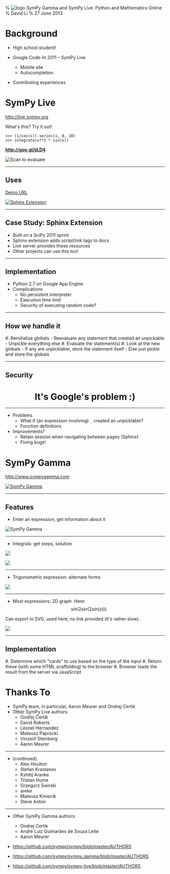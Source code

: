 % ![logo](images/logo.png) SymPy Gamma and SymPy Live: Python and Mathematics Online
% David Li
% 27 June 2013

# Background

- High school student!
- Google Code-In 2011 – SymPy Live
    - Mobile site
    - Autocompletion

- Contributing experiences

# SymPy Live

http://live.sympy.org

What's this? Try it out!

    >>> (1/cos(x)).series(x, 0, 10)
    >>> integrate(x**2 * sin(x))

__http://goo.gl/ijLD4__

![Scan to evaluate](images/live_example_qr.png)

---

## Uses

[Demo URL](http://goo.gl/2usJk)

[![Sphinx Extension](images/sphinx.png)](http://live.sympy.org)

---

## Case Study: Sphinx Extension

- Built on a SciPy 2011 sprint
- Sphinx extension adds script/link tags to docs
- Live server provides these resources
- Other projects can use this too!

---

## Implementation

- Python 2.7 on Google App Engine
- Complications
    - No persistent interpreter
    - Execution time limit
    - Security of executing random code?

---

## How we handle it

#. Reinitialize globals
    - Reevaluate any statement that created an unpickable
    - Unpickle everything else
#. Evaluate the statement(s)
#. Look at the new globals
    - If any are unpicklable, store the statement itself
    - Else just pickle and store the globals

---

## Security

<h1 style="text-align:center;"> It's Google's problem :)</h1>

---

- Problems
    - What if (an expression involving) `_` created an unpicklable?
    - Function definitions
- Improvements?
    - Retain session when navigating between pages (Sphinx)
    - Fixing bugs!

# SymPy Gamma

http://www.sympygamma.com

[![SymPy Gamma](images/gamma.png)](http://www.sympygamma.com)

---

## Features

- Enter an expression, get information about it

![SymPy Gamma](images/gamma_example.png)

---

- Integrals: get steps, solution

<div class="horizontal">

[![](images/qr_gamma_integral.png)](http://www.sympygamma.com/input/?i=integrate%28exp%28x%29%2F%281+%2B+exp%282x%29%29%29)

![](images/example_gamma_integral.png)

</div>

---

- Trigonometric expression: alternate forms

[![](images/qr_gamma_trig.png)](http://www.sympygamma.com/input/?i=sin%282x%29+%2F+%281+-+cos%5E2%282x%29%29)

---

- Most expressions: 2D graph. Here: $$ sin(2 sin(2 sin(x))) $$

Can export to SVG, used here; no link provided (it's rather slow).

<img src="images/example_gamma_graph.svg" id="gamma-graph" />

---

## Implementation

#. Determine which "cards" to use based on the type of the input
#. Return these (with some HTML scaffolding) to the browser
#. Browser loads the result from the server via JavaScript

# Thanks To

- SymPy team, in particular, Aaron Meurer and Ondrej Certik
- Other SymPy Live authors:
    - Ondřej Čertík
    - David Roberts
    - Leonel Hernandez
    - Mateusz Paprocki
    - Vinzent Steinberg
    - Aaron Meurer

---

- (continued)
    - Alex Houlton
    - Stefan Krastanov
    - Kshitij Aranke
    - Tristan Hume
    - Grzegorz Świrski
    - areke
    - Mateusz Kmiecik
    - Steve Anton

---

- Other SymPy Gamma authors:
    - Ondrej Certik
    - André Luiz Guimarães de Souza Leite
    - Aaron Meurer

- https://github.com/sympy/sympy/blob/master/AUTHORS
- https://github.com/sympy/sympy_gamma/blob/master/AUTHORS
- https://github.com/sympy/sympy-live/blob/master/AUTHORS

